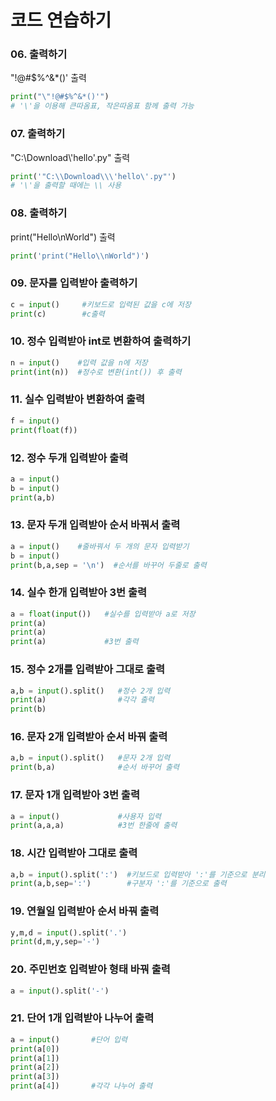 # 코드 연습하기

### 06. 출력하기

\"!@#$%^&*()' 출력

```python
print("\"!@#$%^&*()'") 
# '\'을 이용해 큰따옴표, 작은따옴표 함께 출력 가능
```

### 07. 출력하기

"C:\\Download\\\'hello\'.py" 출력

```python
print('"C:\\Download\\\'hello\'.py"')
# '\'을 출력할 때에는 \\ 사용
```

### 08. 출력하기

print("Hello\\nWorld") 출력

```python
print('print("Hello\\nWorld")')
```

### 09. 문자를 입력받아 출력하기

```python
c = input()     #키보드로 입력된 값을 c에 저장
print(c)		#c출력
```

### 10. 정수 입력받아 int로 변환하여 출력하기

```python
n = input()    #입력 값을 n에 저장
print(int(n))  #정수로 변환(int()) 후 출력
```

### 11. 실수 입력받아 변환하여 출력

```python
f = input()
print(float(f))
```

### 12. 정수 두개 입력받아 출력

```python
a = input()
b = input()
print(a,b)
```

### 13. 문자 두개 입력받아 순서 바꿔서 출력

```python
a = input()    #줄바꿔서 두 개의 문자 입력받기
b = input()
print(b,a,sep = '\n')  #순서를 바꾸어 두줄로 출력
```

### 14. 실수 한개 입력받아 3번 출력

```python
a = float(input())   #실수를 입력받아 a로 저장
print(a)
print(a)
print(a)             #3번 출력
```

### 15. 정수 2개를 입력받아 그대로 출력

```python
a,b = input().split()   #정수 2개 입력
print(a)                #각각 출력
print(b)
```

### 16. 문자 2개 입력받아 순서 바꿔 출력

```python
a,b = input().split()   #문자 2개 입력
print(b,a)              #순서 바꾸어 출력
```

### 17. 문자 1개 입력받아 3번 출력

```python
a = input()             #사용자 입력
print(a,a,a)            #3번 한줄에 출력
```

### 18. 시간 입력받아 그대로 출력

```python
a,b = input().split(':')  #키보드로 입력받아 ':'를 기준으로 분리
print(a,b,sep=':')        #구분자 ':'를 기준으로 출력
```

### 19. 연월일 입력받아 순서 바꿔 출력

```python
y,m,d = input().split('.')
print(d,m,y,sep='-')
```

### 20. 주민번호 입력받아 형태 바꿔 출력

```python
a = input().split('-')
```

### 21. 단어 1개 입력받아 나누어 출력

```python
a = input()       #단어 입력
print(a[0])
print(a[1])
print(a[2])
print(a[3])
print(a[4])       #각각 나누어 출력
```



